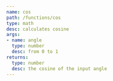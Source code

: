 ```yaml
---
name: cos
path: /functions/cos
type: math
desc: calculates cosine
args:
- name: angle
  type: number
  desc: from 0 to 1
returns:
  type: number
  desc: the cosine of the input angle
---
```


